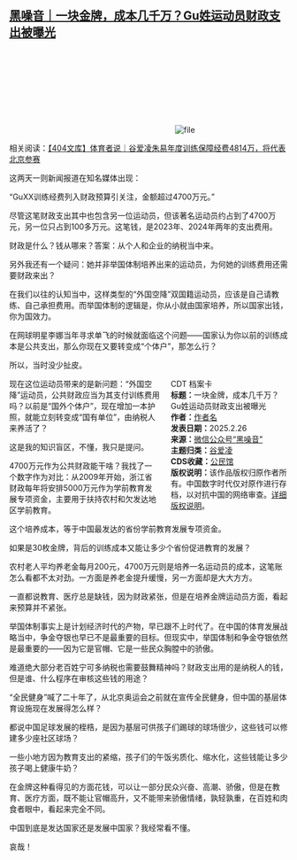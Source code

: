 <!--1740570839000-->
[黑噪音｜一块金牌，成本几千万？Gu姓运动员财政支出被曝光](https://chinadigitaltimes.net/chinese/716117.html)
------

<p><img decoding="async" src="data:image/svg+xml,%3Csvg%20xmlns='http://www.w3.org/2000/svg'%20viewBox='0%200%200%200'%3E%3C/svg%3E" alt="file" data-lazy-src="https://chinadigitaltimes.net/chinese/files/2025/02/image-1740570632289.png"><noscript><img decoding="async" src="https://chinadigitaltimes.net/chinese/files/2025/02/image-1740570632289.png" alt="file"></noscript></p><p>相关阅读：<a href="https://chinadigitaltimes.net/chinese/716079.html" title="【404文库】体育者说｜谷爱凌朱易年度训练保障经费4814万，将代表北京参赛">【404文库】体育者说｜谷爱凌朱易年度训练保障经费4814万，将代表北京参赛</a></p><p>这两天一则新闻报道在知名媒体出现：</p><p>“GuXX训练经费列入财政预算引关注，金额超过4700万元。”</p><p>尽管这笔财政支出其中也包含另一位运动员，但该著名运动员约占到了4700万元，另一位只占到100多万元。这笔钱，是2023年、2024年两年的支出费用。</p><p>财政是什么？钱从哪来？答案：从个人和企业的纳税当中来。</p><p>另外我还有一个疑问：她并非举国体制培养出来的运动员，为何她的训练费用还需要财政来出？</p><p>在我们以往的认知当中，这样类型的“外国空降”双国籍运动员，应该是自己请教练、自己承担费用。而举国体制的逻辑是，你从小就由国家培养，所以国家出钱，你为国效力。</p><p>在网球明星李娜当年寻求单飞的时候就面临这个问题——国家认为你以前的训练成本是公共支出，那么你现在又要转变成“个体户”，那怎么行？</p><p>所以，当时没少扯皮。</p><div style="width:42%;float:right;padding-left:20px;"><div class="su-spoiler su-spoiler-style-fancy su-spoiler-icon-chevron-circle" data-scroll-offset="0" data-anchor-in-url="no"><div class="su-spoiler-title" tabindex="0" role="button"><span class="su-spoiler-icon"></span>CDT 档案卡</div><div class="su-spoiler-content su-u-clearfix su-u-trim"><strong>标题：</strong>一块金牌，成本几千万？Gu姓运动员财政支出被曝光<br><strong>作者：</strong><a href="https://chinadigitaltimes.net/space/" target="_blank">作者名</a><br><strong>发表日期：</strong>2025.2.26<br><strong>来源：</strong><a href="https://web.archive.org/web/*/https://mp.weixin.qq.com/s/YZXV8BqyAVALft0s7koJ-A" target="_blank">微信公众号“黑噪音”</a><br><strong>主题归类：</strong><a href="https://chinadigitaltimes.net/space/谷爱凌" target="_blank">谷爱凌</a><br><strong>CDS收藏：</strong><a href="https://chinadigitaltimes.net/space/%E5%85%AC%E6%B0%91%E9%A6%86" target="_blank" rel="noopener">公民馆</a><br><strong>版权说明：</strong>该作品版权归原作者所有。中国数字时代仅对原作进行存档，以对抗中国的网络审查。<a href="https://chinadigitaltimes.net/chinese/copyright">详细版权说明</a>。</div></div></div><p>现在这位运动员带来的是新问题：“外国空降”运动员，公共财政应当为其支付训练费用吗？以前是“国外个体户”，现在增加一本护照，就能立刻转变成“国有单位”，由纳税人来养活了？</p><p>这是我的知识盲区，不懂，我只是提问。</p><p>4700万元作为公共财政能干啥？我找了一个数字作为对比：从2009年开始，浙江省财政每年将安排5000万元作为学前教育发展专项资金，主要用于扶持农村和欠发达地区学前教育。</p><p>这个培养成本，等于中国最发达的省份学前教育发展专项资金。</p><p>如果是30枚金牌，背后的训练成本又能让多少个省份促进教育的发展？</p><p>农村老人平均养老金每月200元，4700万元则是培养一名运动员的成本，这笔账怎么看都不太对劲。一方面是养老金提升缓慢，另一方面却是大大方方。</p><p>一直都说教育、医疗总是缺钱，因为财政紧张，但是在培养金牌运动员方面，看起来预算并不紧张。</p><p>举国体制事实上是计划经济时代的产物，早已跟不上时代了。在中国的体育发展战略当中，争金夺银也早已不是最重要的目标。但现实中，举国体制和争金夺银依然是最重要的——因为它是官帽、它是一些民众胸膛中的骄傲。</p><p>难道绝大部分老百姓宁可多纳税也需要鼓舞精神吗？财政支出用的是纳税人的钱，但是谁、什么程序在审核这些钱的用途？</p><p>“全民健身”喊了二十年了，从北京奥运会之前就在宣传全民健身，但中国的基层体育设施现在发展得怎么样？</p><p>都说中国足球发展的桎梏，是因为基层可供孩子们踢球的球场很少，这些钱可以修建多少座社区球场？</p><p>一些小地方因为教育支出的紧缩，孩子们的午饭劣质化、缩水化，这些钱能让多少孩子喝上健康牛奶？</p><p>在金牌这种看得见的方面花钱，可以让一部分民众兴奋、高潮、骄傲，但是在教育、医疗方面，既不能让官帽高升，又不能带来骄傲情绪，孰轻孰重，在百姓和肉食者眼中，看起来完全不同。</p><p>中国到底是发达国家还是发展中国家？我经常看不懂。</p><p>哀哉！</p><div class="addtoany_share_save_container addtoany_content addtoany_content_bottom"><div class="a2a_kit a2a_kit_size_32 addtoany_list" data-a2a-url="https://chinadigitaltimes.net/chinese/716117.html" data-a2a-title="黑噪音｜一块金牌，成本几千万？Gu姓运动员财政支出被曝光"><a class="a2a_button_facebook" href="https://www.addtoany.com/add_to/facebook?linkurl=https%3A%2F%2Fchinadigitaltimes.net%2Fchinese%2F716117.html&amp;linkname=%E9%BB%91%E5%99%AA%E9%9F%B3%EF%BD%9C%E4%B8%80%E5%9D%97%E9%87%91%E7%89%8C%EF%BC%8C%E6%88%90%E6%9C%AC%E5%87%A0%E5%8D%83%E4%B8%87%EF%BC%9FGu%E5%A7%93%E8%BF%90%E5%8A%A8%E5%91%98%E8%B4%A2%E6%94%BF%E6%94%AF%E5%87%BA%E8%A2%AB%E6%9B%9D%E5%85%89" title="Facebook" rel="nofollow noopener" target="_blank"></a><a class="a2a_button_twitter" href="https://www.addtoany.com/add_to/twitter?linkurl=https%3A%2F%2Fchinadigitaltimes.net%2Fchinese%2F716117.html&amp;linkname=%E9%BB%91%E5%99%AA%E9%9F%B3%EF%BD%9C%E4%B8%80%E5%9D%97%E9%87%91%E7%89%8C%EF%BC%8C%E6%88%90%E6%9C%AC%E5%87%A0%E5%8D%83%E4%B8%87%EF%BC%9FGu%E5%A7%93%E8%BF%90%E5%8A%A8%E5%91%98%E8%B4%A2%E6%94%BF%E6%94%AF%E5%87%BA%E8%A2%AB%E6%9B%9D%E5%85%89" title="Twitter" rel="nofollow noopener" target="_blank"></a><a class="a2a_button_telegram" href="https://www.addtoany.com/add_to/telegram?linkurl=https%3A%2F%2Fchinadigitaltimes.net%2Fchinese%2F716117.html&amp;linkname=%E9%BB%91%E5%99%AA%E9%9F%B3%EF%BD%9C%E4%B8%80%E5%9D%97%E9%87%91%E7%89%8C%EF%BC%8C%E6%88%90%E6%9C%AC%E5%87%A0%E5%8D%83%E4%B8%87%EF%BC%9FGu%E5%A7%93%E8%BF%90%E5%8A%A8%E5%91%98%E8%B4%A2%E6%94%BF%E6%94%AF%E5%87%BA%E8%A2%AB%E6%9B%9D%E5%85%89" title="Telegram" rel="nofollow noopener" target="_blank"></a><a class="a2a_button_reddit" href="https://www.addtoany.com/add_to/reddit?linkurl=https%3A%2F%2Fchinadigitaltimes.net%2Fchinese%2F716117.html&amp;linkname=%E9%BB%91%E5%99%AA%E9%9F%B3%EF%BD%9C%E4%B8%80%E5%9D%97%E9%87%91%E7%89%8C%EF%BC%8C%E6%88%90%E6%9C%AC%E5%87%A0%E5%8D%83%E4%B8%87%EF%BC%9FGu%E5%A7%93%E8%BF%90%E5%8A%A8%E5%91%98%E8%B4%A2%E6%94%BF%E6%94%AF%E5%87%BA%E8%A2%AB%E6%9B%9D%E5%85%89" title="Reddit" rel="nofollow noopener" target="_blank"></a><a class="a2a_button_whatsapp" href="https://www.addtoany.com/add_to/whatsapp?linkurl=https%3A%2F%2Fchinadigitaltimes.net%2Fchinese%2F716117.html&amp;linkname=%E9%BB%91%E5%99%AA%E9%9F%B3%EF%BD%9C%E4%B8%80%E5%9D%97%E9%87%91%E7%89%8C%EF%BC%8C%E6%88%90%E6%9C%AC%E5%87%A0%E5%8D%83%E4%B8%87%EF%BC%9FGu%E5%A7%93%E8%BF%90%E5%8A%A8%E5%91%98%E8%B4%A2%E6%94%BF%E6%94%AF%E5%87%BA%E8%A2%AB%E6%9B%9D%E5%85%89" title="WhatsApp" rel="nofollow noopener" target="_blank"></a><a class="a2a_button_email" href="https://www.addtoany.com/add_to/email?linkurl=https%3A%2F%2Fchinadigitaltimes.net%2Fchinese%2F716117.html&amp;linkname=%E9%BB%91%E5%99%AA%E9%9F%B3%EF%BD%9C%E4%B8%80%E5%9D%97%E9%87%91%E7%89%8C%EF%BC%8C%E6%88%90%E6%9C%AC%E5%87%A0%E5%8D%83%E4%B8%87%EF%BC%9FGu%E5%A7%93%E8%BF%90%E5%8A%A8%E5%91%98%E8%B4%A2%E6%94%BF%E6%94%AF%E5%87%BA%E8%A2%AB%E6%9B%9D%E5%85%89" title="Email" rel="nofollow noopener" target="_blank"></a><a class="a2a_button_copy_link" href="https://www.addtoany.com/add_to/copy_link?linkurl=https%3A%2F%2Fchinadigitaltimes.net%2Fchinese%2F716117.html&amp;linkname=%E9%BB%91%E5%99%AA%E9%9F%B3%EF%BD%9C%E4%B8%80%E5%9D%97%E9%87%91%E7%89%8C%EF%BC%8C%E6%88%90%E6%9C%AC%E5%87%A0%E5%8D%83%E4%B8%87%EF%BC%9FGu%E5%A7%93%E8%BF%90%E5%8A%A8%E5%91%98%E8%B4%A2%E6%94%BF%E6%94%AF%E5%87%BA%E8%A2%AB%E6%9B%9D%E5%85%89" title="Copy Link" rel="nofollow noopener" target="_blank"></a><a class="a2a_dd addtoany_share_save addtoany_share" href="https://www.addtoany.com/share"></a></div></div>
